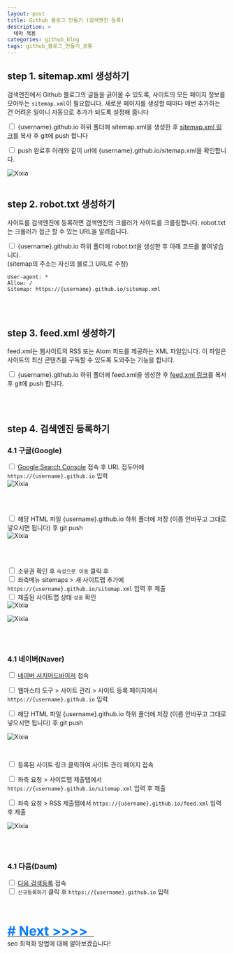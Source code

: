 ```yaml
---
layout: post
title: Github 블로그 만들기 (검색엔진 등록)
description: >
  테마 적용
categories: github_blog
tags: github_블로그_만들기_공통
---
```


<h2>
    <span class = "jjw_h2_style">step 1. sitemap.xml 생성하기</span>
</h2>

검색엔진에서 Github 블로그의 글들을 긁어올 수 있도록, 사이트의 모든 페이지 정보를 모아두는 `sitemap.xml`이 필요합니다. 
새로운 페이지를 생성할 때마다 매번 추가하는 건 어려운 일이니 자동으로 추가가 되도록 설정해 줍니다 <br>

<input type="checkbox"> {username}.github.io 하위 폴더에 sitemap.xml을 생성한 후 
[sitemap.xml 링크](https://github.com/JINWOO-TECH/jinwoo-tech.github.io/blob/main/sitemap.xml)를 복사 후 git에 push 합니다


<input type="checkbox">  push 완료후 아래와 같이 url에 {username}.github.io/sitemap.xml을 확인합니다.

![Xixia](/assets/images/github_blog/20240822sitemap.png)
<br><br>

<h2>
    <span class = "jjw_h2_style">step 2. robot.txt 생성하기</span>
</h2>

사이트를 검색엔진에 등록하면 검색엔진의 크롤러가 사이트를 크롤링합니다. robot.txt는 크롤러가 접근 할 수 있는 URL을 알려줍니다.

<input type="checkbox"> {username}.github.io 하위 폴더에 robot.txt을 생성한 후 아래 코드를 붙여넣습니다. <br>
(sitemap의 주소는 자신의 블로그 URL로 수정)

~~~
User-agent: *
Allow: /
Sitemap: https://{username}.github.io/sitemap.xml
~~~
<br><br>

<h2>
    <span class = "jjw_h2_style">step 3. feed.xml 생성하기</span>
</h2>

feed.xml는 웹사이트의 RSS 또는 Atom 피드를 제공하는 XML 파일입니다. 이 파일은 사이트의 최신 콘텐츠를 구독할 수 있도록 도와주는 기능을 합니다.

<input type="checkbox"> {username}.github.io 하위 폴더에 feed.xml을 생성한 후 
[feed.xml 링크](https://github.com/JINWOO-TECH/jinwoo-tech.github.io/blob/main/feed.xml)를 복사 후 git에 push 합니다.

<br><br>

<h2>
    <span class = "jjw_h2_style">step 4. 검색엔진 등록하기</span>
</h2>

### 4.1 구글(Google)
<input type="checkbox"> [Google Search Console](https://search.google.com/search-console/welcome) 접속 후 URL 접두어에 `https://{username}.github.io` 입력
<br>
![Xixia](/assets/images/github_blog/20240822googleseopage.png)

<br><br>

<input type="checkbox"> 해당 HTML 파일 {username}.github.io 하위 폴더에 저장 (이름 안바꾸고 그대로 넣으시면 됩니다) 후 git push
<br>
![Xixia](/assets/images/github_blog/20240822googleseopageconfirm.png)

<br><br>

<input type="checkbox"> 소유권 확인 후 `속성으로 이동` 클릭 후 <br>
<input type="checkbox"> 좌측메뉴 sitemaps > 새 사이트맵 추가에 `https://{username}.github.io/sitemap.xml` 입력 후 제출 <br>
<input type="checkbox"> 제출된 사이트맵 상태 `성공` 확인
<br>
![Xixia](/assets/images/github_blog/20240822googleseopagecheck.png)

![Xixia](/assets/images/github_blog/20240822googlesitemapadd.png)

<br><br>

### 4.1 네이버(Naver)
<input type="checkbox"> [네이버 서치어드바이저](https://searchadvisor.naver.com/) 접속 <br>

<input type="checkbox"> 웹마스터 도구 > 사이트 관리 > 사이트 등록 페이지에서 `https://{username}.github.io` 입력 <br>

<input type="checkbox"> 해당 HTML 파일 {username}.github.io 하위 폴더에 저장 (이름 안바꾸고 그대로 넣으시면 됩니다) 후 git push 

![Xixia](/assets/images/github_blog/20240822naverpageconfirm.png)

<br>

<input type="checkbox"> 등록된 사이트 링크 클릭하여 사이트 관리 페이지 접속 <br>

<input type="checkbox"> 좌측 요청 > 사이트맵 제출탭에서 `https://{username}.github.io/sitemap.xml` 입력 후 제출  <br>

<input type="checkbox"> 좌측 요청 > RSS 제출탭에서 `https://{username}.github.io/feed.xml` 입력 후 제출  <br>

![Xixia](/assets/images/github_blog/20240822naversitemapconfirm.png)

<br><br>

### 4.1 다음(Daum)
<input type="checkbox"> [다음 검색등록](https://register.search.daum.net/index.daum) 접속 <br>
<input type="checkbox"> `신규등록하기` 클릭 후 `https://{username}.github.io` 입력  <br>

<br><br>

<a href="/github_blog/#">
<span style="font-weight: bold; color: #007bff; font-size: 30px;"># Next &gt;&gt;&gt;&gt;&nbsp;&nbsp;  </span>
</a>
<br>
seo 최적화 방법에 대해 알아보겠습니다!